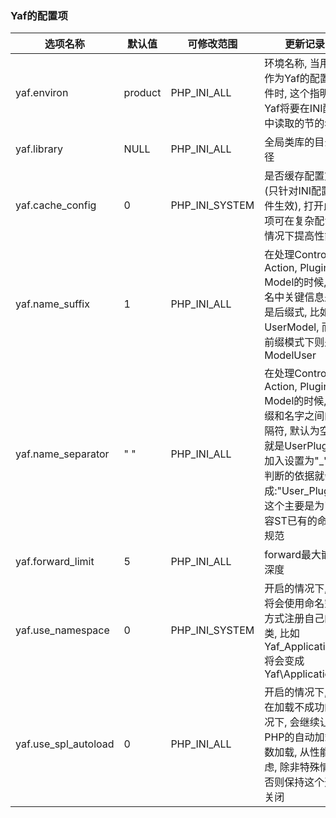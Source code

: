 ### Yaf的配置项

选项名称 | 默认值 | 可修改范围 | 更新记录
-|-|-|-
yaf.environ | product | PHP_INI_ALL | 环境名称, 当用INI作为Yaf的配置文件时, 这个指明了Yaf将要在INI配置中读取的节的名字
yaf.library | NULL | PHP_INI_ALL | 全局类库的目录路径
yaf.cache_config | 0 | PHP_INI_SYSTEM | 是否缓存配置文件(只针对INI配置文件生效), 打开此选项可在复杂配置的情况下提高性能
yaf.name_suffix | 1 | PHP_INI_ALL | 在处理Controller, Action, Plugin, Model的时候, 类名中关键信息是否是后缀式, 比如UserModel, 而在前缀模式下则是ModelUser
yaf.name_separator | " " | PHP_INI_ALL | 在处理Controller, Action, Plugin, Model的时候, 前缀和名字之间的分隔符, 默认为空, 也就是UserPlugin, 加入设置为"_", 则判断的依据就会变成:"User_Plugin", 这个主要是为了兼容ST已有的命名规范
yaf.forward_limit | 5 | PHP_INI_ALL | forward最大嵌套深度
yaf.use_namespace | 0 | PHP_INI_SYSTEM | 开启的情况下, Yaf将会使用命名空间方式注册自己的类, 比如Yaf_Application将会变成Yaf\Application
yaf.use_spl_autoload | 0 | PHP_INI_ALL | 开启的情况下, Yaf在加载不成功的情况下, 会继续让PHP的自动加载函数加载, 从性能考虑, 除非特殊情况, 否则保持这个选项关闭





